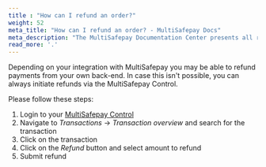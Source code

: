 ```yaml
---
title : "How can I refund an order?"
weight: 52
meta_title: "How can I refund an order? - MultiSafepay Docs"
meta_description: "The MultiSafepay Documentation Center presents all relevant information about our Plugins and API. You can also find support pages for payment methods, tools and general questions as well as the contact details of our Support and Integration Teams."
read_more: '.'
---
```


Depending on your integration with MultiSafepay you may be able to refund payments from your own back-end. In case this isn't possible, you can always initiate refunds via the MultiSafepay Control. 

Please follow these steps:

1. Login to your [MultiSafepay Control](https://merchant.multisafepay.com)
2. Navigate to _Transactions_ -> _Transaction overview_ and search for the transaction
3. Click on the transaction 
4. Click on the _Refund_ button and select amount to refund
5. Submit refund